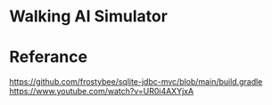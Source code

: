 # Walking AI Simulator

# Referance
https://github.com/frostybee/sqlite-jdbc-mvc/blob/main/build.gradle
https://www.youtube.com/watch?v=UR0i4AXYjxA
